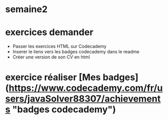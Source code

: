# semaine2

# exercices demander
* Passer les exercices HTML sur Codecademy
* Inserer le liens vers les badges codecademy dans le readme
* Créer une version de son CV en html

# exercice réaliser [Mes badges] (https://www.codecademy.com/fr/users/javaSolver88307/achievements "badges codecademy")

